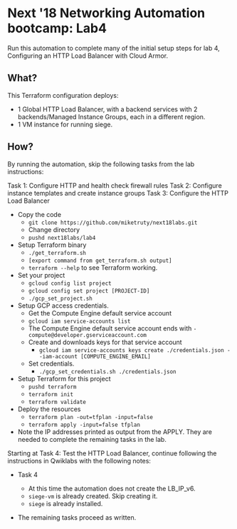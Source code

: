 # Next '18 Networking Automation bootcamp: Lab4

Run this automation to complete many of the initial setup steps for
lab 4, Configuring an HTTP Load Balancer with Cloud Armor.

## What?

This Terraform configuration deploys:

*  1 Global HTTP Load Balancer, with a backend services with 2
   backends/Managed Instance Groups, each in a different region.
*  1 VM instance for running siege.

## How?

By running the automation, skip the following tasks from the lab instructions:

Task 1: Configure HTTP and health check firewall rules
Task 2: Configure instance templates and create instance groups
Task 3: Configure the HTTP Load Balancer

*  Copy the code
   * `git clone https://github.com/miketruty/next18labs.git`
   *   Change directory
   *   `pushd next18labs/lab4`
*  Setup Terraform binary
   *   `./get_terraform.sh`
   *   `[export command from get_terraform.sh output]`
   *   `terraform --help` to see Terraform working.
*  Set your project
   *   `gcloud config list project`
   *   `gcloud config set project [PROJECT-ID]`
   *   `./gcp_set_project.sh`
*  Setup GCP access credentials.
   *   Get the Compute Engine default service account
   *   `gcloud iam service-accounts list`
   *   The Compute Engine default service account ends with
       `-compute@developer.gserviceaccount.com`
   *   Create and downloads keys for that service account
       *  `gcloud iam service-accounts keys create ./credentials.json --iam-account [COMPUTE_ENGINE_EMAIL]`
   *   Set credentials.
       *  `./gcp_set_credentials.sh ./credentials.json`
*  Setup Terraform for this project
   *  `pushd terraform`
   *  `terraform init`
   *  `terraform validate`
*  Deploy the resources
   *  `terraform plan -out=tfplan -input=false`
   *  `terraform apply -input=false tfplan`
*  Note the IP addresses printed as output from the APPLY. They are needed
   to complete the remaining tasks in the lab.

Starting at Task 4: Test the HTTP Load Balancer, continue following the
instructions in Qwiklabs with the following notes:

*  Task 4
   *  At this time the automation does not create the LB_IP_v6.
   *  `siege-vm` is already created. Skip creating it.
   *  `siege` is already installed.

*  The remaining tasks proceed as written.
